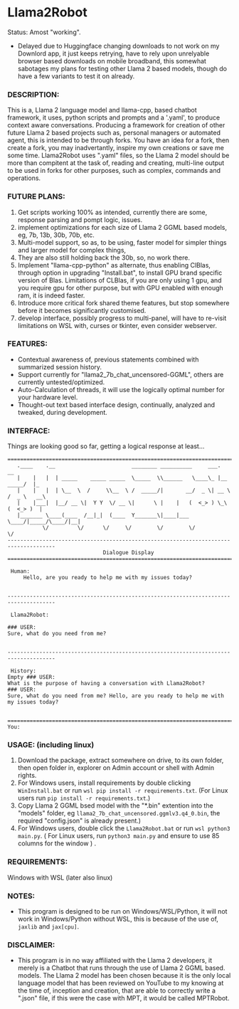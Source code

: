 # Llama2Robot
Status: Amost "working".
* Delayed due to Huggingface changing downloads to not work on my Downlord app, it just keeps retrying, have to rely upon unrelyable browser based downloads on mobile broadband, this somewhat sabotages my plans for testing other Llama 2 based models, though do have a few variants to test it on already.

### DESCRIPTION:
This is a, Llama 2 language model and llama-cpp, based chatbot framework, it uses, python scripts and prompts and a '.yaml', to produce context aware conversations. Producing a framework for creation of other future Llama 2 based projects such as, personal managers or automated agent, this is intended to be through forks. You have an idea for a fork, then create a fork, you may inadvertantly, inspire my own creations or save me some time. Llama2Robot uses ".yaml" files, so the Llama 2 model should be more than compitent at the task of, reading and creating, multi-line output to be used in forks for other purposes, such as complex, commands and operations.

### FUTURE PLANS:
1) Get scripts working 100% as intended, currently there are some, response parsing and pompt logic, issues.
2) implement optimizations for each size of Llama 2 GGML based models, eg, 7b, 13b, 30b, 70b, etc.
3) Multi-model support, so as, to be using, faster model for simpler things and larger model for complex things,
4) They are also still holding back the 30b, so, no work there.
5) Implement "llama-cpp-python" as alternate, thus enabling ClBlas, through option in upgrading "Install.bat", to install GPU brand specific version of Blas. Limitations of CLBlas, if you are only using 1 gpu, and you require gpu for other purpose, but with GPU enabled with enough ram, it is indeed faster.
6) Introduce more critical fork shared theme features, but stop somewhere before it becomes significantly customised.
7) develop interface, possibly progress to multi-panel, will have to re-visit limitations on WSL with, curses or tkinter, even consider webserver. 

### FEATURES:
* Contextual awareness of, previous statements combined with summarized session history.
* Support currently for "llama2_7b_chat_uncensored-GGML", others are currently untested/optimized.
* Auto-Calculation of threads, it will use the logically optimal number for your hardware level.
* Thought-out text based interface design, continually, analyzed and tweaked, during development.

### INTERFACE:
Things are looking good so far, getting a logical response at least...
```
=====================================================================================
   .____    .__                        ________ __________     ___.           __
   |    |   |  | _____    _____ _____  \_____  \\______   \____\_ |__   _____/  |_
   |    |   |  | \__  \  /     \\__  \ /  _____/|       __/  _ \| __ \ /  _ \   __\
   |    |___|  |__/ __ \|  Y Y  \/ __ \|      \ |    |   (  <_> ) \_\ (  <_> )  |
   |_______ \____(____  /__|_|  (____  Y_______\|____|___ \____/|_____/\____/|__|
           \/         \/      \/     \/        \/        \/           \/
-------------------------------------------------------------------------------------
                              Dialogue Display
=====================================================================================

 Human:
     Hello, are you ready to help me with my issues today?


-------------------------------------------------------------------------------------

 Llama2Robot:

### USER:
Sure, what do you need from me?


-------------------------------------------------------------------------------------

 History:
Empty ### USER:
What is the purpose of having a conversation with Llama2Robot?
### USER:
Sure, what do you need from me? Hello, are you ready to help me with my issues today?


=====================================================================================
You:
```

### USAGE: (including linux)
1) Download the package, extract somewhere on drive, to its own folder, then open folder in, explorer on Admin account or shell with Admin rights.
2) For Windows users, install requirements by double clicking `WinInstall.bat` or run `wsl pip install -r requirements.txt`. (For Linux users run `pip install -r requirements.txt`.)
3) Copy Llama 2 GGML bsed model with the "*.bin" extention into the "models" folder, eg `llama2_7b_chat_uncensored.ggmlv3.q4_0.bin`, the required "config.json" is already present.)
4) For Windows users, double click the `Llama2Robot.bat` or run `wsl python3 main.py`. ( For Linux users, run `python3 main.py` and ensure to use 85 columns for the window ) .

### REQUIREMENTS:
Windows with WSL (later also linux)

### NOTES:
* This program is designed to be run on Windows/WSL/Python, it will not work in Windows/Python without WSL, this is because of the use of, `jaxlib` and `jax[cpu]`. 

### DISCLAIMER:
* This program is in no way affiliated with the Llama 2 developers, it merely is a Chatbot that runs through the use of Llama 2 GGML based. models. The Llama 2 model has been chosen because it is the only local language model that has been reviewed on YouTube to my knowing at the time of, inception and creation, that are able to correctly write a ".json" file, if this were the case with MPT, it would be called MPTRobot. 
